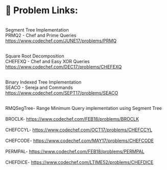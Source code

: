 # 🎃 Problem Links:
<br>Segment Tree Implementation</br>
PRMQ2 - Chef and Prime Queries https://www.codechef.com/JUNE17/problems/PRMQ


<br>Square Root Decomposition</br>
CHEFEXQ - Chef and Easy XOR Queries https://www.codechef.com/DEC17/problems/CHEFEXQ


<br>Binary Indexed Tree Implementation</br>
SEACO - Sereja and Commands https://www.codechef.com/SEPT17/problems/SEACO

<br>RMQSegTree- Range Minimum Query implementation using Segment Tree </br>
<br>BROCLK-  https://www.codechef.com/FEB18/problems/BROCLK </br>
<br>CHEFCCYL-  https://www.codechef.com/OCT17/problems/CHEFCCYL </br>
<br>CHEFCODE-  https://www.codechef.com/MAY17/problems/CHEFCODE </br>
<br>PERMPAL-  https://www.codechef.com/FEB18/problems/PERMPAL  </br>
<br>CHEFDICE-  https://www.codechef.com/LTIME52/problems/CHEFDICE </br>

